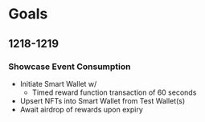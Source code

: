 # Goals

## 1218-1219

### Showcase Event Consumption

* Initiate Smart Wallet w/
    - Timed reward function transaction of 60 seconds
* Upsert NFTs into Smart Wallet from Test Wallet(s)
* Await airdrop of rewards upon expiry



